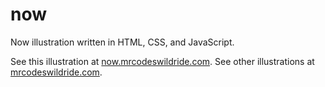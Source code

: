 # now

Now illustration written in HTML, CSS, and JavaScript.

See this illustration at [now.mrcodeswildride.com](https://now.mrcodeswildride.com/).
See other illustrations at [mrcodeswildride.com](https://www.mrcodeswildride.com/).
